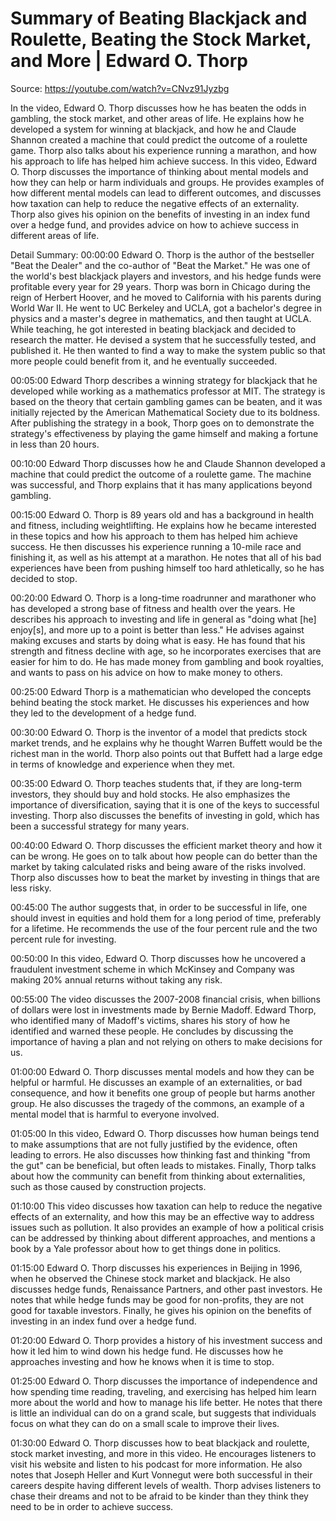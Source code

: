 # Summary of Beating Blackjack and Roulette, Beating the Stock Market, and More | Edward O. Thorp

Source: https://youtube.com/watch?v=CNvz91Jyzbg

In the video, Edward O. Thorp discusses how he has beaten the odds in gambling, the stock market, and other areas of life. He explains how he developed a system for winning at blackjack, and how he and Claude Shannon created a machine that could predict the outcome of a roulette game. Thorp also talks about his experience running a marathon, and how his approach to life has helped him achieve success.
In this video, Edward O. Thorp discusses the importance of thinking about mental models and how they can help or harm individuals and groups. He provides examples of how different mental models can lead to different outcomes, and discusses how taxation can help to reduce the negative effects of an externality. Thorp also gives his opinion on the benefits of investing in an index fund over a hedge fund, and provides advice on how to achieve success in different areas of life.

Detail Summary: 
00:00:00
Edward O. Thorp is the author of the bestseller "Beat the Dealer" and the co-author of "Beat the Market." He was one of the world's best blackjack players and investors, and his hedge funds were profitable every year for 29 years. Thorp was born in Chicago during the reign of Herbert Hoover, and he moved to California with his parents during World War II. He went to UC Berkeley and UCLA, got a bachelor's degree in physics and a master's degree in mathematics, and then taught at UCLA. While teaching, he got interested in beating blackjack and decided to research the matter. He devised a system that he successfully tested, and published it. He then wanted to find a way to make the system public so that more people could benefit from it, and he eventually succeeded.

00:05:00
Edward Thorp describes a winning strategy for blackjack that he developed while working as a mathematics professor at MIT. The strategy is based on the theory that certain gambling games can be beaten, and it was initially rejected by the American Mathematical Society due to its boldness. After publishing the strategy in a book, Thorp goes on to demonstrate the strategy's effectiveness by playing the game himself and making a fortune in less than 20 hours.

00:10:00
Edward Thorp discusses how he and Claude Shannon developed a machine that could predict the outcome of a roulette game. The machine was successful, and Thorp explains that it has many applications beyond gambling.

00:15:00
Edward O. Thorp is 89 years old and has a background in health and fitness, including weightlifting. He explains how he became interested in these topics and how his approach to them has helped him achieve success. He then discusses his experience running a 10-mile race and finishing it, as well as his attempt at a marathon. He notes that all of his bad experiences have been from pushing himself too hard athletically, so he has decided to stop.

00:20:00
Edward O. Thorp is a long-time roadrunner and marathoner who has developed a strong base of fitness and health over the years. He describes his approach to investing and life in general as "doing what [he] enjoy[s], and more up to a point is better than less." He advises against making excuses and starts by doing what is easy. He has found that his strength and fitness decline with age, so he incorporates exercises that are easier for him to do. He has made money from gambling and book royalties, and wants to pass on his advice on how to make money to others.

00:25:00
Edward Thorp is a mathematician who developed the concepts behind beating the stock market. He discusses his experiences and how they led to the development of a hedge fund.

00:30:00
Edward O. Thorp is the inventor of a model that predicts stock market trends, and he explains why he thought Warren Buffett would be the richest man in the world. Thorp also points out that Buffett had a large edge in terms of knowledge and experience when they met.

00:35:00
Edward O. Thorp teaches students that, if they are long-term investors, they should buy and hold stocks. He also emphasizes the importance of diversification, saying that it is one of the keys to successful investing. Thorp also discusses the benefits of investing in gold, which has been a successful strategy for many years.

00:40:00
Edward O. Thorp discusses the efficient market theory and how it can be wrong. He goes on to talk about how people can do better than the market by taking calculated risks and being aware of the risks involved. Thorp also discusses how to beat the market by investing in things that are less risky.

00:45:00
The author suggests that, in order to be successful in life, one should invest in equities and hold them for a long period of time, preferably for a lifetime. He recommends the use of the four percent rule and the two percent rule for investing.

00:50:00
In this video, Edward O. Thorp discusses how he uncovered a fraudulent investment scheme in which McKinsey and Company was making 20% annual returns without taking any risk.

00:55:00
The video discusses the 2007-2008 financial crisis, when billions of dollars were lost in investments made by Bernie Madoff. Edward Thorp, who identified many of Madoff's victims, shares his story of how he identified and warned these people. He concludes by discussing the importance of having a plan and not relying on others to make decisions for us.

01:00:00
Edward O. Thorp discusses mental models and how they can be helpful or harmful. He discusses an example of an externalities, or bad consequence, and how it benefits one group of people but harms another group. He also discusses the tragedy of the commons, an example of a mental model that is harmful to everyone involved.

01:05:00
In this video, Edward O. Thorp discusses how human beings tend to make assumptions that are not fully justified by the evidence, often leading to errors. He also discusses how thinking fast and thinking "from the gut" can be beneficial, but often leads to mistakes. Finally, Thorp talks about how the community can benefit from thinking about externalities, such as those caused by construction projects.

01:10:00
This video discusses how taxation can help to reduce the negative effects of an externality, and how this may be an effective way to address issues such as pollution. It also provides an example of how a political crisis can be addressed by thinking about different approaches, and mentions a book by a Yale professor about how to get things done in politics.

01:15:00
Edward O. Thorp discusses his experiences in Beijing in 1996, when he observed the Chinese stock market and blackjack. He also discusses hedge funds, Renaissance Partners, and other past investors. He notes that while hedge funds may be good for non-profits, they are not good for taxable investors. Finally, he gives his opinion on the benefits of investing in an index fund over a hedge fund.

01:20:00
Edward O. Thorp provides a history of his investment success and how it led him to wind down his hedge fund. He discusses how he approaches investing and how he knows when it is time to stop.

01:25:00
Edward O. Thorp discusses the importance of independence and how spending time reading, traveling, and exercising has helped him learn more about the world and how to manage his life better. He notes that there is little an individual can do on a grand scale, but suggests that individuals focus on what they can do on a small scale to improve their lives.

01:30:00
Edward O. Thorp discusses how to beat blackjack and roulette, stock market investing, and more in this video. He encourages listeners to visit his website and listen to his podcast for more information. He also notes that Joseph Heller and Kurt Vonnegut were both successful in their careers despite having different levels of wealth. Thorp advises listeners to chase their dreams and not to be afraid to be kinder than they think they need to be in order to achieve success.

